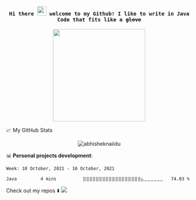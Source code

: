 
<h4 align="center"><samp> Hi there <img src="https://media.giphy.com/media/hvRJCLFzcasrR4ia7z/giphy.gif" width="25px"> welcome to my Github! I like to write in Java Code that fits like a <s>glove</s></samp></h4>

<p align="center">
  <img width="250" src="https://imgur.com/habJ7Va.gif">
</p>

📈 My GitHub Stats

<p align="center"> <img src="https://github-readme-stats.vercel.app/api?username=4thokage&show_icons=true&theme=gotham" alt="abhisheknaiidu" />

📊 **Personal projects development**:
<!--START_SECTION:waka-->
```text
Week: 10 October, 2021 - 16 October, 2021

Java         4 mins          ⣿⣿⣿⣿⣿⣿⣿⣿⣿⣿⣿⣿⣿⣿⣿⣿⣿⣿⣦⣀⣀⣀⣀⣀⣀   74.03 % 
```
<!--END_SECTION:waka-->



Check out my repos ⬇️  ![](https://visitor-badge.glitch.me/badge?page_id=4thokage.4thokage)


